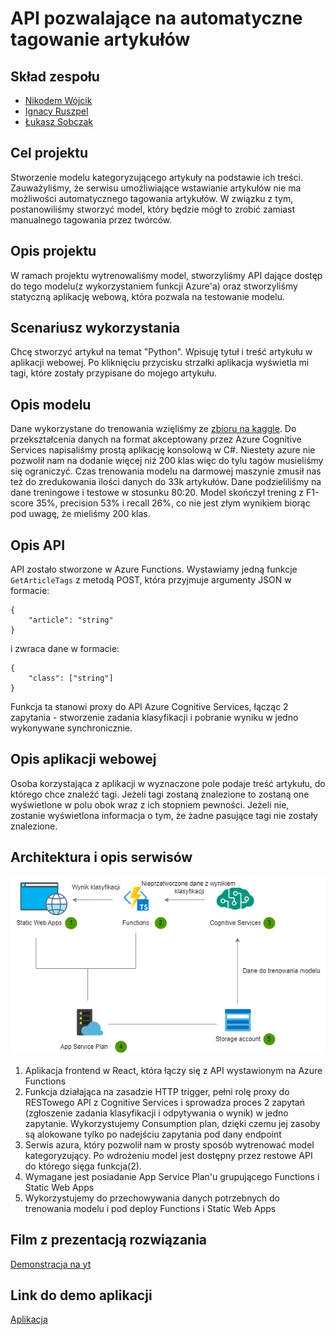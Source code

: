 # API pozwalające na automatyczne tagowanie artykułów

## Skład zespołu

- [Nikodem Wójcik](https://github.com/01NikodemW)
- [Ignacy Ruszpel](https://github.com/iruszpel)
- [Łukasz Sobczak](https://github.com/sobczal2)

## Cel projektu

Stworzenie modelu kategoryzującego artykuły na podstawie ich treści. Zauważyliśmy, że serwisu umożliwiające wstawianie artykułów nie ma możliwości automatycznego tagowania artykułów. W związku z tym, postanowiliśmy stworzyć model, który będzie mógł to zrobić zamiast manualnego tagowania przez twórców.

## Opis projektu

W ramach projektu wytrenowaliśmy model, stworzyliśmy API dające dostęp do tego modelu(z wykorzystaniem funkcji Azure'a) oraz stworzyliśmy statyczną aplikację webową, która pozwala na testowanie modelu.

## Scenariusz wykorzystania

Chcę stworzyć artykuł na temat "Python". Wpisuję tytuł i treść artykułu w aplikacji webowej. Po kliknięciu przycisku strzałki aplikacja wyświetla mi tagi, które zostały przypisane do mojego artykułu.

## Opis modelu

Dane wykorzystane do trenowania wzięliśmy ze [zbioru na kaggle](https://www.kaggle.com/datasets/fabiochiusano/medium-articles?fbclid=IwAR24BVxiIGD1-6cEhal0fmnOak7HXM5JJJdReey0EERIFtkm14eujYAn_Oc). Do przekształcenia danych na format akceptowany przez Azure Cognitive Services napisaliśmy prostą aplikację konsolową w C#. Niestety azure nie pozwolił nam na dodanie więcej niż 200 klas więc do tylu tagów musieliśmy się ograniczyć. Czas trenowania modelu na darmowej maszynie zmusił nas też do zredukowania ilości danych do 33k artykułów. Dane podzieliliśmy na dane treningowe i testowe w stosunku 80:20. Model skończył trening z F1-score 35%, precision 53% i recall 26%, co nie jest złym wynikiem biorąc pod uwagę, że mieliśmy 200 klas.

## Opis API

API zostało stworzone w Azure Functions. Wystawiamy jedną funkcje `GetArticleTags` z metodą POST, która przyjmuje argumenty JSON w formacie:

```
{
    "article": "string"
}
```

i zwraca dane w formacie:

```
{
    "class": ["string"]
}
```

Funkcja ta stanowi proxy do API Azure Cognitive Services, łącząc 2 zapytania - stworzenie zadania klasyfikacji i pobranie wyniku w jedno wykonywane synchronicznie.

## Opis aplikacji webowej
Osoba korzystająca z aplikacji w wyznaczone pole podaje treść artykułu, do którego chce znaleźć tagi. Jeżeli tagi zostaną znalezione to zostaną one wyświetlone w polu obok wraz z ich stopniem pewności. Jeżeli nie, zostanie wyświetlona informacja o tym, że żadne pasujące tagi nie zostały znalezione.

## Architektura i opis serwisów

![Alt text](assets/diagram.png)

1. Aplikacja frontend w React, która łączy się z API wystawionym na Azure Functions
2. Funkcja działająca na zasadzie HTTP trigger, pełni rolę proxy do RESTowego API z Cognitive Services i sprowadza proces 2 zapytań (zgłoszenie zadania klasyfikacji i odpytywania o wynik) w jedno zapytanie. Wykorzystujemy Consumption plan, dzięki czemu jej zasoby są alokowane tylko po nadejściu zapytania pod dany endpoint
3. Serwis azura, który pozwolił nam w prosty sposób wytrenować model kategoryzujący. Po wdrożeniu model jest dostępny przez restowe API do którego sięga funkcja(2).
4. Wymagane jest posiadanie App Service Plan'u grupującego Functions i Static Web Apps
5. Wykorzystujemy do przechowywania danych potrzebnych do trenowania modelu i pod deploy Functions i Static Web Apps

## Film z prezentacją rozwiązania
[Demonstracja na yt](https://www.youtube.com/watch?v=zSRnAFyl8X0)

## Link do demo aplikacji
[Aplikacja](https://github.com/iruszpel/Azure-Projekt-S/tree/main/azures)
